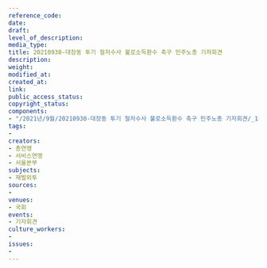 ```yaml
---
reference_code: 
date: 
draft: 
level_of_description: 
media_type: 
title: 20210930-대장동 투기 철저수사 불로소득환수 촉구 민주노총 기자회견
description: 
weight: 
modified_at: 
created_at: 
link: 
public_access_status: 
copyright_status: 
components:
- "/2021년/9월/20210930-대장동 투기 철저수사 불로소득환수 촉구 민주노총 기자회견/_1D27460.jpg"
tags:
- 
creators:
- 총연맹
- 서비스연맹
- 서울본부
subjects:
- 재벌외투
sources:
- 
venues:
- 국회
events:
- 기자회견
culture_workers:
- 
issues:
- 
---
```


